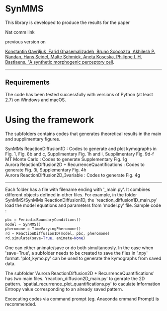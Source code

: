 # SynMMS

This library is developed to produce the results for the paper 

Nat comm link

previous version on

[Konstantin Gavriljuk, Farid Ghasemalizadeh, Bruno Scocozza, Akhilesh P. Nandan, Hans Seidel, Malte Schmick, Aneta Koseska, Philippe I. H. Bastiaens. "A synthetic morphogenic perceptory cell](https://doi.org/10.1101/481887).

-------------------------
Requirements
-------------------------

The code has been tested successfully with versions of Python (at least 2.7) on Windows and macOS.

Using the framework
===================

The subfolders contains codes that generates theoretical results in the main and supplimentary figures.

SynMMs ReactionDiffusion1D : Codes to generate and plot kymographs in Fig. 1, Fig. 8b and c, Supplimentary Fig. 1h and i, Supplimentary Fig. 9d-f\
MT Monte Carlo             : Codes to generate Supplementary Fig. 1g \
Aurora ReactionDiffusion2D + RecurrenceQuantifications : Codes to generate Fig. 3i, Supplementary Fig. 4h\
Aurora ReactionDiffusion2D_3variable                   : Codes to generate Fig. 4g

-----------------------------------------------------------

Each folder has a file with filename ending with '_main.py'. It combines different objects defined in other files. For example, in the folder SynMMS/SynMMs ReactionDiffusion1D,
the 'reaction_diffusion1D_main.py' load the model equations and parameters from 'model.py' file. 
Sample code :
```python
pbc = PeriodicBoundaryConditions()
model = SynMMS()
pheromone = TimeVaryingPheromone()
rd = ReactionDiffusion1D(model, pbc, pheromone)
rd.simulate(save=True, animate=None)
```
One can either animate/save or do both simultaneosly. In the case when 'save=True', a subfolder needs to be created to save the files in '.npy' format.
'plot_kymo.py' can be used to generate the kymographs from saved data.

The subfolder 'Aurora ReactionDiffusion2D + RecurrenceQuantifications' has two main files. 'reaction_diffusion2D_main.py' to genrate the 2D pattern.
'spatial_recurrence_plot_quantifications.py' to caculate Information Entropy value corresponding to an already saved pattern. 

Excecuting codes via command prompt (eg. Anaconda cmmand Prompt) is recommended.
